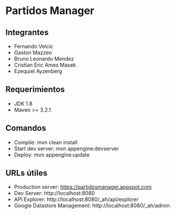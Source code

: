 Partidos Manager
=============================================

## Integrantes
- Fernando Velcic
- Gaston Mazzeo
- Bruno Leonardo Mendez
- Cristian Eric Ames Masek
- Ezequiel Ayzenberg

## Requerimientos
- JDK 1.8
- Maven >= 3.2.1

## Comandos
- Compile: mvn clean install
- Start dev server: mvn appengine:devserver
- Deploy: mvn appengine:update

## URLs útiles
- Production server: https://partidosmanager.appspot.com
- Dev Server: http://localhost:8080
- API Explorer: http://localhost:8080/_ah/api/explorer
- Google Datastore Management: http://localhost:8080/_ah/admin
